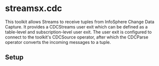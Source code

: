 streamsx.cdc
============

This toolkit allows Streams to receive tuples from InfoSphere Change Data Capture. It provides a CDCStreams user exit which can be defined as a table-level and subscription-level user exit. 
The user exit is configured to connect to the toolkit's CDCSource operator, after which the CDCParse operator
converts the incoming messages to a tuple.

## Setup

